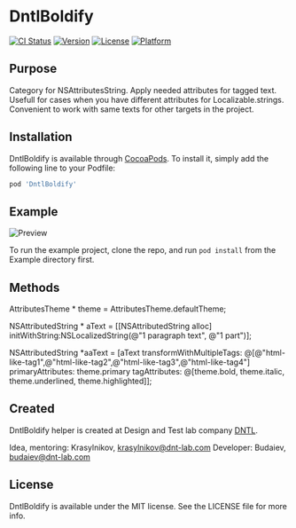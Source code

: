 # DntlBoldify

[![CI Status](https://img.shields.io/travis/Budaiev/DntlBoldify.svg?style=flat)](https://travis-ci.org/Budaiev/DntlBoldify)
[![Version](https://img.shields.io/cocoapods/v/DntlBoldify.svg?style=flat)](https://cocoapods.org/pods/DntlBoldify)
[![License](https://img.shields.io/cocoapods/l/DntlBoldify.svg?style=flat)](https://cocoapods.org/pods/DntlBoldify)
[![Platform](https://img.shields.io/cocoapods/p/DntlBoldify.svg?style=flat)](https://cocoapods.org/pods/DntlBoldify)


Purpose
--------------
Category for NSAttributesString. Apply needed attributes for tagged text.
Usefull for cases when you have different attributes for Localizable.strings.
Convenient to work with same texts for other targets in the project.

## Installation

DntlBoldify is available through [CocoaPods](https://cocoapods.org). To install
it, simply add the following line to your Podfile:

```ruby
pod 'DntlBoldify'
```

## Example

![Preview](preview.gif)

To run the example project, clone the repo, and run `pod install` from the Example directory first.

Methods
---------------------------

AttributesTheme * theme = AttributesTheme.defaultTheme;

NSAttributedString * aText =
[[NSAttributedString alloc] initWithString:NSLocalizedString(@"1 paragraph text", @"1 part")];

NSAttributedString *aaText =
[aText transformWithMultipleTags: @[@"html-like-tag1",@"html-like-tag2",@"html-like-tag3",@"html-like-tag4"]
primaryAttributes: theme.primary
tagAttributes: @[theme.bold, theme.italic, theme.underlined, theme.highlighted]];


## Created

DntlBoldify helper is created at Design and Test lab company [DNTL](https://www.dnt-lab.com).

Idea, mentoring: Krasylnikov, krasylnikov@dnt-lab.com 
Developer: Budaiev, budaiev@dnt-lab.com

## License

DntlBoldify is available under the MIT license. See the LICENSE file for more info.
